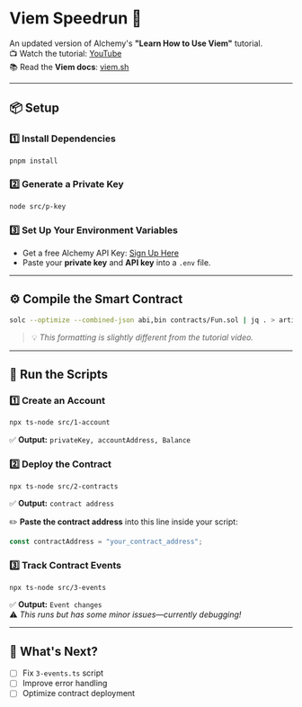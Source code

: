 # **Viem Speedrun 🚀**  
An updated version of Alchemy's **"Learn How to Use Viem"** tutorial.  
📺 Watch the tutorial: [YouTube](https://www.youtube.com/watch?v=P9oUqVsHBkA)  
📚 Read the **Viem docs**: [viem.sh](https://viem.sh)

---

## 📦 **Setup**
### 1️⃣ Install Dependencies  
```sh
pnpm install
```

### 2️⃣ Generate a Private Key  
```sh
node src/p-key
```

### 3️⃣ Set Up Your Environment Variables  
- Get a free Alchemy API Key: [Sign Up Here](https://dashboard.alchemy.com/?a=youtube-signup)  
- Paste your **private key** and **API key** into a `.env` file.

---

## ⚙️ **Compile the Smart Contract**
```sh
solc --optimize --combined-json abi,bin contracts/Fun.sol | jq . > artifacts/Fun.json
```
> 💡 *This formatting is slightly different from the tutorial video.*

---

## 🚀 **Run the Scripts**
### **1️⃣ Create an Account**
```sh
npx ts-node src/1-account
```
✅ **Output:** `privateKey, accountAddress, Balance`

### **2️⃣ Deploy the Contract**
```sh
npx ts-node src/2-contracts
```
✅ **Output:** `contract address`

✏️ **Paste the contract address** into this line inside your script:
```ts
const contractAddress = "your_contract_address";
```

### **3️⃣ Track Contract Events**
```sh
npx ts-node src/3-events
```
✅ **Output:** `Event changes`  
⚠️ *This runs but has some minor issues—currently debugging!*

---

## 🎯 **What's Next?**
- [ ] Fix `3-events.ts` script  
- [ ] Improve error handling  
- [ ] Optimize contract deployment  
